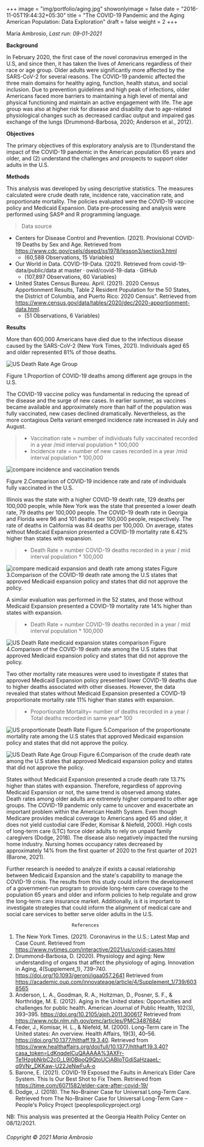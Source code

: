 +++
image = "img/portfolio/aging.jpg"
showonlyimage = false
date = "2016-11-05T19:44:32+05:30"
title = "The COVID-19 Pandemic and the Aging American Population: Data Exploration"
draft = false
weight = 2
+++

Maria Ambrosio, 
_Last run: 09-01-2021_

**Background**

In February 2020, the first case of the novel coronavirus emerged in the U.S, and since then, it has taken the lives of Americans regardless of their race or age group. Older adults were significantly more affected by the SARS-CoV-2 for several reasons. The COVID-19 pandemic affected the three main domains for healthy aging, function, health status, and social inclusion. Due to prevention guidelines and high peak of infections, older Americans faced more barriers to maintaining a high level of mental and physical functioning and maintain an active engagement with life. The age group was also at higher risk for disease and disability due to age-related physiological changes such as decreased cardiac output and impaired gas exchange of the lungs (Drummond-Barbosa, 2020; Anderson et al., 2012).  

<!--more-->

**Objectives**

The primary objectives of this exploratory analysis are to (1)understand the impact of the COVID-19 pandemic in the American population 65 years and older, and (2) understand the challenges and prospects to support older adults in the U.S.

**Methods**

This analysis was developed by using descriptive statistics. The measures calculated were crude death rate, incidence rate, vaccination rate, and proportionate mortality. The policies evaluated were the COVID-19 vaccine policy and Medicaid Expansion. Data pre-processing and analysis were performed using SAS® and R programming language. 

>Data source 

* Centers for Disease Control and Prevention. (2021). Provisional COVID-19 Deaths by Sex and Age. Retrieved from https://www.cdc.gov/csels/dsepd/ss1978/lesson3/section3.html
  + (60,588 Observations, 15 Variables)
* Our World in Data. COVID-19-Data. (2021). Retrieved from covid-19-data/public/data at master · owid/covid-19-data · GitHub
  + (107,897 Observations, 60 Variables)
* United States Census Bureau. April. (2021). 2020 Census Apportionment Results, Table 2 Resident Population for the 50 States, the District of Columbia, and Puerto Rico: 2020 Census". Retrieved from https://www.census.gov/data/tables/2020/dec/2020-apportionment-data.html.
  + (51 Observations, 6 Variables)



**Results**

More than 600,000 Americans have died due to the infectious disease caused by the SARS-CoV-2 (New York Times, 2021). Individuals aged 65 and older represented 81% of those deaths. 

![US Death Rate Age Group][1]


Figure 1.Proportion of COVID-19 deaths among different age groups in the U.S.

The COVID-19 vaccine policy was fundamental in reducing the spread of the disease and the surge of new cases. In earlier summer, as vaccines became available and approximately more than half of the population was fully vaccinated, new cases declined dramatically. Nevertheless, as the more contagious Delta variant emerged incidence rate increased in July and August.  

> * Vaccination rate = number of individuals fully vaccinated recorded in a year /mid interval population * 100,000
> * Incidence rate = number of new cases recorded in a year /mid interval population * 100,000


![compare incidence and vaccination trends][2]

Figure 2.Comparison of COVID-19 incidence rate and rate of individuals fully vaccinated in the U.S.

<!--more-->

Illinois was the state with a higher COVID-19 death rate, 129 deaths per 100,000 people, while New York was the state that presented a lower death rate, 79 deaths per 100,000 people. The COVID-19 death rate in Georgia and Florida were 96 and 101 deaths per 100,000 people, respectively. The rate of deaths in California was 84 deaths per 100,000. On average, states without Medicaid Expansion presented a COVID-19 mortality rate 6.42% higher than states with expansion. 

> * Death Rate = number COVID-19 deaths recorded in a year / mid interval population * 100,000



![compare medicaid expansion and death rate among states][3]
Figure 3.Comparison of the COVID-19 death rate among the U.S states that approved Medicaid expansion policy and states that did not approve the policy.



<!--more-->


A similar evaluation was performed in the 52 states, and those without Medicaid Expansion presented a COVID-19 mortality rate 14% higher than states with expansion. 

> * Death Rate = number COVID-19 deaths recorded in a year / mid interval population * 100,000


![US Death Rate medicaid expansion states comparison][4]
Figure 4.Comparison of the COVID-19 death rate among the U.S states that approved Medicaid expansion policy and states that did not approve the policy.

<!--more-->

Two other mortality rate measures were used to investigate if states that approved Medicaid Expansion policy presented lower COVID-19 deaths due to higher deaths associated with other diseases. However, the data revealed that states without Medicaid Expansion presented a COVID-19 proportionate mortality rate 11% higher than states with expansion.

> * Proportionate Mortality= number of deaths recorded in a year  / Total deaths recorded in same year* 100

![US proportionate Death Rate][5]
Figure 5.Comparison of the proportionate mortality rate among the U.S states that approved Medicaid expansion policy and states that did not approve the policy.

<!--more-->


![US Death Rate Age Group][6]
Figure 6.Comparison of the crude death rate among the U.S states that approved Medicaid expansion policy and states that did not approve the policy.

States without Medicaid Expansion presented a crude death rate 13.7% higher than states with expansion. Therefore, regardless of approving Medicaid Expansion or not, the same trend is observed among states. Death rates among older adults are extremely higher compared to other age groups. The COVID-19 pandemic only came to uncover and exacerbate an important problem within the American Health System. Even though Medicare provides medical coverage to Americans aged 65 and older, it does not yield custodial care (Feder, Komisar & Niefeld, 2000). High costs of long-term care (LTC) force older adults to rely on unpaid family caregivers (Dodge, 2018). The disease also negatively impacted the nursing home industry. Nursing homes occupancy rates decreased by approximately 14% from the first quarter of 2020 to the first quarter of 2021 (Barone, 2021). 

Further research is needed to analyze if exists a causal relationship between Medicaid Expansion and the state's capability to manage the COVID-19 crisis. The results from this study could inform the development of a government-run program to provide long-term care coverage to the population 65 years and older and inform policies to help regulate and grow the long-term care insurance market. Additionally, is it is important to investigate strategies that could inform the alignment of medical care and social care services to better serve older adults in the U.S.



                            References

1. The New York Times. (2021). Coronavirus in the U.S.: Latest Map and Case Count. Retrieved from https://www.nytimes.com/interactive/2021/us/covid-cases.html
2. Drummond-Barbosa, D. (2020). Physiology and aging: New understanding of organs that affect the physiology of aging. Innovation in Aging, 4(Supplement_1), 739–740. https://doi.org/10.1093/geroni/igaa057.2641 Retrieved from https://academic.oup.com/innovateage/article/4/Supplement_1/739/6038565
3. Anderson, L. A., Goodman, R. A., Holtzman, D., Posner, S. F., & Northridge, M. E. (2012). Aging in the United states: Opportunities and challenges for public health. American Journal of Public Health, 102(3), 393–395. https://doi.org/10.2105/ajph.2011.300617 
Retrieved from https://www.ncbi.nlm.nih.gov/pmc/articles/PMC3487684/
4. Feder, J., Komisar, H. L., & Niefeld, M. (2000). Long-Term care in The United states: An overview. Health Affairs, 19(3), 40–56. https://doi.org/10.1377/hlthaff.19.3.40. Retrieved from
https://www.healthaffairs.org/doi/full/10.1377/hlthaff.19.3.40?casa_token=LdKnqdeICuQAAAAA%3AXFr-Te1HzgbNrbC2cO_L9IOBpoQ9QtoUCjABIoTGdiSaHzaaeL-q9VNr_DKKaw-U22JeNwFuA-o
5. Barone, E. (2021). COVID-19 Exposed the Faults in America’s Elder Care System. This Is Our Best Shot to Fix Them. Retrieved from https://time.com/6071582/elder-care-after-covid-19/
6. Dodge, J. (2018). The No-Brainer Case for Universal Long-Term Care. Retrieved from The No-Brainer Case for Universal Long-Term Care – People's Policy Project (peoplespolicyproject.org)

NB: This analysis was presented at the Georgia Health Policy Center on 08/12/2021.

###### Copyright © 2021 Maria Ambrosio 

[1]: /img/DeathrateUS.png


[2]: /img/covidincidenceUS.png

[3]: /img/deathratestates.png

[4]: /img/deathratemedicaid.png

[5]: /img/proportionatemedicaid.png

[6]: /img/crudedeathmedicaid.png
